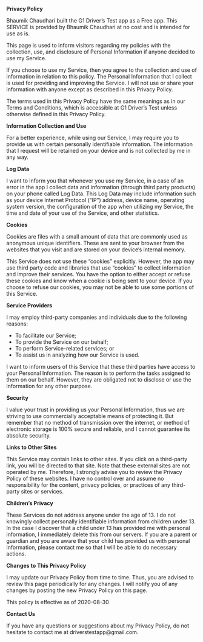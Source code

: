 <!DOCTYPE html>
<html>
<head>
    <meta charset="utf-8">
    <title>Untitled Document.md</title>
    <style></style>
</head>
<body id="preview">
    <p class="has-line-data" data-line-start="0" data-line-end="1">
        <strong>Privacy Policy</strong>
    </p>
    <p class="has-line-data" data-line-start="2" data-line-end="3">Bhaumik Chaudhari built the G1 Driver’s Test app as a Free app. This SERVICE is provided by Bhaumik Chaudhari at no cost and is intended for use as is.</p>
    <p class="has-line-data" data-line-start="4" data-line-end="5">This page is used to inform visitors regarding my policies with the collection, use, and disclosure of Personal Information if anyone decided to use my Service.</p>
    <p class="has-line-data" data-line-start="6" data-line-end="7">If you choose to use my Service, then you agree to the collection and use of information in relation to this policy. The Personal Information that I collect is used for providing and improving the Service. I will not use or share your information with anyone except as described in this Privacy Policy.</p>
    <p class="has-line-data" data-line-start="8" data-line-end="9">The terms used in this Privacy Policy have the same meanings as in our Terms and Conditions, which is accessible at G1 Driver’s Test unless otherwise defined in this Privacy Policy.</p>
    <p class="has-line-data" data-line-start="10" data-line-end="11">
        <strong>Information Collection and Use</strong>
    </p>
    <p class="has-line-data" data-line-start="12" data-line-end="13">For a better experience, while using our Service, I may require you to provide us with certain personally identifiable information. The information that I request will be retained on your device and is not collected by me in any way.</p>
    <p class="has-line-data" data-line-start="14" data-line-end="15">
        <strong>Log Data</strong>
    </p>
    <p class="has-line-data" data-line-start="16" data-line-end="17">I want to inform you that whenever you use my Service, in a case of an error in the app I collect data and information (through third party products) on your phone called Log Data. This Log Data may include information such as your device Internet Protocol (“IP”) address, device name, operating system version, the configuration of the app when utilizing my Service, the time and date of your use of the Service, and other statistics.</p>
    <p class="has-line-data" data-line-start="18" data-line-end="19">
        <strong>Cookies</strong>
    </p>
    <p class="has-line-data" data-line-start="20" data-line-end="21">Cookies are files with a small amount of data that are commonly used as anonymous unique identifiers. These are sent to your browser from the websites that you visit and are stored on your device’s internal memory.</p>
    <p class="has-line-data" data-line-start="22" data-line-end="23">This Service does not use these “cookies” explicitly. However, the app may use third party code and libraries that use “cookies” to collect information and improve their services. You have the option to either accept or refuse these cookies and know when a cookie is being sent to your device. If you choose to refuse our cookies, you may not be able to use some portions of this Service.</p>
    <p class="has-line-data" data-line-start="24" data-line-end="25">
        <strong>Service Providers</strong>
    </p>
    <p class="has-line-data" data-line-start="26" data-line-end="27">I may employ third-party companies and individuals due to the following reasons:</p>
    <ul>
        <li class="has-line-data" data-line-start="28" data-line-end="29">To facilitate our Service;</li>
        <li class="has-line-data" data-line-start="29" data-line-end="30">To provide the Service on our behalf;</li>
        <li class="has-line-data" data-line-start="30" data-line-end="31">To perform Service-related services; or</li>
        <li class="has-line-data" data-line-start="31" data-line-end="33">To assist us in analyzing how our Service is used.</li>
    </ul>
    <p class="has-line-data" data-line-start="33" data-line-end="34">I want to inform users of this Service that these third parties have access to your Personal Information. The reason is to perform the tasks assigned to them on our behalf. However, they are obligated not to disclose or use the information for any other purpose.</p>
    <p class="has-line-data" data-line-start="35" data-line-end="36">
        <strong>Security</strong>
    </p>
    <p class="has-line-data" data-line-start="37" data-line-end="38">I value your trust in providing us your Personal Information, thus we are striving to use commercially acceptable means of protecting it. But remember that no method of transmission over the internet, or method of electronic storage is 100% secure and reliable, and I cannot guarantee its absolute security.</p>
    <p class="has-line-data" data-line-start="39" data-line-end="40">
        <strong>Links to Other Sites</strong>
    </p>
    <p class="has-line-data" data-line-start="41" data-line-end="42">This Service may contain links to other sites. If you click on a third-party link, you will be directed to that site. Note that these external sites are not operated by me. Therefore, I strongly advise you to review the Privacy Policy of these websites. I have no control over and assume no responsibility for the content, privacy policies, or practices of any third-party sites or services.</p>
    <p class="has-line-data" data-line-start="43" data-line-end="44">
        <strong>Children’s Privacy</strong>
    </p>
    <p class="has-line-data" data-line-start="45" data-line-end="46">These Services do not address anyone under the age of 13. I do not knowingly collect personally identifiable information from children under 13. In the case I discover that a child under 13 has provided me with personal information, I immediately delete this from our servers. If you are a parent or guardian and you are aware that your child has provided us with personal information, please contact me so that I will be able to do necessary actions.</p>
    <p class="has-line-data" data-line-start="47" data-line-end="48">
        <strong>Changes to This Privacy Policy</strong>
    </p>
    <p class="has-line-data" data-line-start="49" data-line-end="50">I may update our Privacy Policy from time to time. Thus, you are advised to review this page periodically for any changes. I will notify you of any changes by posting the new Privacy Policy on this page.</p>
    <p class="has-line-data" data-line-start="51" data-line-end="52">This policy is effective as of 2020-08-30</p>
    <p class="has-line-data" data-line-start="53" data-line-end="54">
        <strong>Contact Us</strong>
    </p>
    <p class="has-line-data" data-line-start="55" data-line-end="56">
        If you have any questions or suggestions about my Privacy Policy, do not hesitate to contact me at driverstestapp@gmail.com.
    </p>
</body>
</html>
